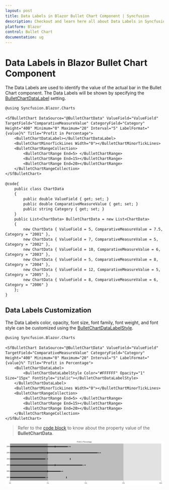 ```yaml
---
layout: post
title: Data Labels in Blazor Bullet Chart Component | Syncfusion
description: Checkout and learn here all about Data Labels in Syncfusion Blazor Bullet Chart component and much more.
platform: Blazor
control: Bullet Chart 
documentation: ug
---
```


# Data Labels in Blazor Bullet Chart Component

The Data Labels are used to identify the value of the actual bar in the Bullet Chart component. The Data Labels will be shown by specifying the [BulletChartDataLabel](https://help.syncfusion.com/cr/blazor/Syncfusion.Blazor.Charts.BulletChartDataLabel.html) setting.

```cshtml
@using Syncfusion.Blazor.Charts

<SfBulletChart DataSource="@BulletChartData" ValueField="ValueField" TargetField="ComparativeMeasureValue" CategoryField="Category" Height="400" Minimum="0" Maximum="20" Interval="5" LabelFormat="{value}%" Title="Profit in Percentage">
    <BulletChartDataLabel></BulletChartDataLabel>
    <BulletChartMinorTickLines Width="0"></BulletChartMinorTickLines>
    <BulletChartRangeCollection>
        <BulletChartRange End=5> </BulletChartRange>
        <BulletChartRange End=15></BulletChartRange>
        <BulletChartRange End=20></BulletChartRange>
    </BulletChartRangeCollection>
</SfBulletChart>

@code{
    public class ChartData
    {
        public double ValueField { get; set; }
        public double ComparativeMeasureValue { get; set; }
        public string Category { get; set; }
    }
    public List<ChartData> BulletChartData = new List<ChartData>
    {
        new ChartData { ValueField = 5, ComparativeMeasureValue = 7.5, Category = "2001" },
        new ChartData { ValueField = 7, ComparativeMeasureValue = 5, Category = "2002" },
        new ChartData { ValueField = 10, ComparativeMeasureValue = 6, Category = "2003" },
        new ChartData { ValueField = 5, ComparativeMeasureValue = 8, Category = "2004" },
        new ChartData { ValueField = 12, ComparativeMeasureValue = 5, Category = "2005" },
        new ChartData { ValueField = 8, ComparativeMeasureValue = 6, Category = "2006" }
    };
}
```

## Data Labels Customization

The Data Labels color, opacity, font size, font family, font weight, and font style can be customized using the [BulletChartDataLabelStyle](https://help.syncfusion.com/cr/blazor/Syncfusion.Blazor.Charts.BulletChartDataLabelStyle.html).

```cshtml
@using Syncfusion.Blazor.Charts

<SfBulletChart DataSource="@BulletChartData" ValueField="ValueField" TargetField="ComparativeMeasureValue" CategoryField="Category" Height="400" Minimum="0" Maximum="20" Interval="5" LabelFormat="{value}%" Title="Profit in Percentage">
    <BulletChartDataLabel>
        <BulletChartDataLabelStyle Color="#FFFFFF" Opacity="1" Size="15px" FontStyle="italic"></BulletChartDataLabelStyle>
    </BulletChartDataLabel>
    <BulletChartMinorTickLines Width="0"></BulletChartMinorTickLines>
    <BulletChartRangeCollection>
        <BulletChartRange End=5> </BulletChartRange>
        <BulletChartRange End=15></BulletChartRange>
        <BulletChartRange End=20></BulletChartRange>
    </BulletChartRangeCollection>
</SfBulletChart>
```

> Refer to the [code block](#data-label) to know about the property value of the **BulletChartData**.

![Blazor Bullet Chart with Data Labels](images/blazor-bullet-chart-data-label.png)
